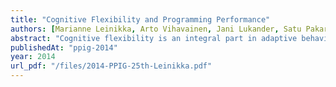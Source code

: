 ```yaml
---
title: "Cognitive Flexibility and Programming Performance"
authors: [Marianne Leinikka, Arto Vihavainen, Jani Lukander, Satu Pakarinen]
abstract: "Cognitive flexibility is an integral part in adaptive behavior such as learning, and can be seen as one explaining factor in performance in various tasks. In this study, we explore the possibilities of a dynamic psychological test that can be administered online to assess cognitive flexibility and apply the test across a student population that is learning to program. While our results imply that cognitive flexibility has little correlation with the score of a traditional pen-and-paper programming exam as well as the students' average grade from their first semester of studies, cognitive flexibility does play a role in the efficiency with which students solve programming errors. Moreover, our results imply that while cognitive flexibility correlates with the students' efficiency in solving programming errors, the correlation is more evident with novice programmers than with programmers with existing experience."
publishedAt: "ppig-2014"
year: 2014
url_pdf: "/files/2014-PPIG-25th-Leinikka.pdf"
---
```

